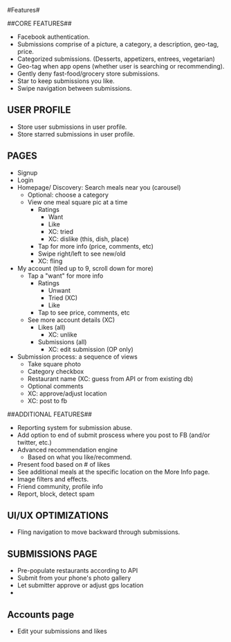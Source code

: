 #Features#

##CORE FEATURES##

- Facebook authentication.
- Submissions comprise of a picture, a category, a description, geo-tag, price.
- Categorized submissions. (Desserts, appetizers, entrees, vegetarian)
- Geo-tag when app opens (whether user is searching or recommending).
- Gently deny fast-food/grocery store submissions.
- Star to keep submissions you like.
- Swipe navigation between submissions.

## USER PROFILE ##
- Store user submissions in user profile.
- Store starred submissions in user profile.

## PAGES ##
- Signup
- Login
- Homepage/ Discovery: Search meals near you (carousel)
  - Optional: choose a category
  - View one meal square pic at a time
    - Ratings
      - Want
      - Like
      - XC: tried
      - XC: dislike (this, dish, place)
    - Tap for more info (price, comments, etc)
    - Swipe right/left to see new/old
    - XC: fling
- My account (tiled up to 9, scroll down for more)
  - Tap a "want" for more info
    - Ratings
      - Unwant
      - Tried (XC)
      - Like
    - Tap to see price, comments, etc
  - See more account details (XC)
    - Likes (all)
      - XC: unlike
    - Submissions (all)
      - XC: edit submission (OP only)
- Submission process: a sequence of views
  - Take square photo
  - Category checkbox
  - Restaurant name (XC: guess from API or from existing db)
  - Optional comments
  - XC: approve/adjust location
  - XC: post to fb

##ADDITIONAL FEATURES##
- Reporting system for submission abuse.
- Add option to end of submit proscess where you post to FB (and/or twitter, etc.)
- Advanced recommendation engine
  - Based on what you like/recommend.
- Present food based on # of likes
- See additional meals at the specific location on the More Info page.
- Image filters and effects.
- Friend community, profile info
- Report, block, detect spam

## UI/UX OPTIMIZATIONS ##
- Fling navigation to move backward through submissions.

## SUBMISSIONS PAGE
- Pre-populate restaurants according to API
- Submit from your phone's photo gallery
- Let submitter approve or adjust gps location
- 
## Accounts page ##
- Edit your submissions and likes
